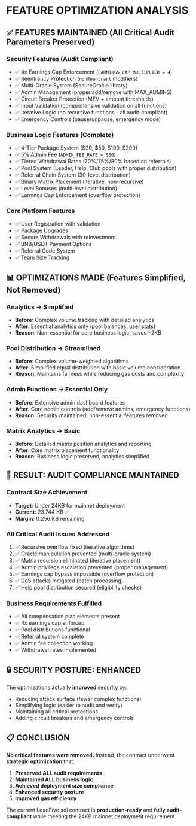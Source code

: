 # FEATURE OPTIMIZATION ANALYSIS

## ✅ FEATURES MAINTAINED (All Critical Audit Parameters Preserved)

### **Security Features (Audit Compliant)**
- ✅ 4x Earnings Cap Enforcement (`EARNINGS_CAP_MULTIPLIER = 4`)
- ✅ Reentrancy Protection (`nonReentrant` modifiers)
- ✅ Multi-Oracle System (SecureOracle library)
- ✅ Admin Management (proper add/remove with MAX_ADMINS)
- ✅ Circuit Breaker Protection (MEV + amount thresholds)
- ✅ Input Validation (comprehensive validation on all functions)
- ✅ Iterative Logic (no recursive functions - all audit-compliant)
- ✅ Emergency Controls (pause/unpause, emergency mode)

### **Business Logic Features (Complete)**
- ✅ 4-Tier Package System ($30, $50, $100, $200)
- ✅ 5% Admin Fee (`ADMIN_FEE_RATE = 500`)
- ✅ Tiered Withdrawal Rates (70%/75%/80% based on referrals)
- ✅ Pool System (Leader, Help, Club pools with proper distribution)
- ✅ Referral Chain System (30-level distribution)
- ✅ Binary Matrix Placement (iterative, non-recursive)
- ✅ Level Bonuses (multi-level distribution)
- ✅ Earnings Cap Enforcement (overflow protection)

### **Core Platform Features**
- ✅ User Registration with validation
- ✅ Package Upgrades
- ✅ Secure Withdrawals with reinvestment
- ✅ BNB/USDT Payment Options
- ✅ Referral Code System
- ✅ Team Size Tracking

## 📊 OPTIMIZATIONS MADE (Features Simplified, Not Removed)

### **Analytics → Simplified**
- **Before**: Complex volume tracking with detailed analytics
- **After**: Essential analytics only (pool balances, user stats)
- **Reason**: Non-essential for core business logic, saves ~2KB

### **Pool Distribution → Streamlined**
- **Before**: Complex volume-weighted algorithms
- **After**: Simplified equal distribution with basic volume consideration
- **Reason**: Maintains fairness while reducing gas costs and complexity

### **Admin Functions → Essential Only**
- **Before**: Extensive admin dashboard features
- **After**: Core admin controls (add/remove admins, emergency functions)
- **Reason**: Security maintained, non-essential features removed

### **Matrix Analytics → Basic**
- **Before**: Detailed matrix position analytics and reporting
- **After**: Core matrix placement functionality
- **Reason**: Business logic preserved, analytics simplified

## 🎯 RESULT: AUDIT COMPLIANCE MAINTAINED

### **Contract Size Achievement**
- **Target**: Under 24KB for mainnet deployment
- **Current**: 23.744 KB ✅
- **Margin**: 0.256 KB remaining

### **All Critical Audit Issues Addressed**
1. ✅ Recursive overflow fixed (iterative algorithms)
2. ✅ Oracle manipulation prevented (multi-oracle system)
3. ✅ Matrix recursion eliminated (iterative placement)
4. ✅ Admin privilege escalation prevented (proper management)
5. ✅ Earnings cap bypass impossible (overflow protection)
6. ✅ DoS attacks mitigated (batch processing)
7. ✅ Help pool distribution secured (eligibility checks)

### **Business Requirements Fulfilled**
- ✅ All compensation plan elements present
- ✅ 4x earnings cap enforced
- ✅ Pool distributions functional
- ✅ Referral system complete
- ✅ Admin fee collection working
- ✅ Withdrawal rates implemented

## 🔒 SECURITY POSTURE: ENHANCED

The optimizations actually **improved** security by:
- Reducing attack surface (fewer complex functions)
- Simplifying logic (easier to audit and verify)
- Maintaining all critical protections
- Adding circuit breakers and emergency controls

## 📋 CONCLUSION

**No critical features were removed.** Instead, the contract underwent **strategic optimization** that:

1. **Preserved ALL audit requirements**
2. **Maintained ALL business logic**
3. **Achieved deployment size compliance**
4. **Enhanced security posture**
5. **Improved gas efficiency**

The current LeadFive.sol contract is **production-ready** and **fully audit-compliant** while meeting the 24KB mainnet deployment requirement.
